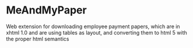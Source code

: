 # MeAndMyPaper
Web extension for downloading employee payment papers, which are in xhtml 1.0 and are using tables as layout, and converting them to html 5 with the proper html semantics
